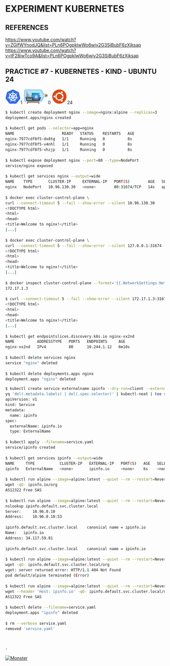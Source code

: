 # EXPERIMENT KUBERNETES

## REFERENCES

https://www.youtube.com/watch?v=ZGIfWYnodJQ&list=PLn6POgpklwWo6wiy2G3SjBubF6zXjksap  
https://www.youtube.com/watch?v=tF28iwTco9A&list=PLn6POgpklwWo6wiy2G3SjBubF6zXjksap

## PRACTICE #7 - KUBERNETES - KIND - UBUNTU 24

[![Kubernetes](img/kubernetes.webp "Kubernetes")](https://kubernetes.io)1
[![Kind](img/kind.webp "Kind")](https://kind.sigs.k8s.io)0
[![Ubuntu](img/ubuntu.webp "Ubuntu")](https://ubuntu.com)24

```bash
$ kubectl create deployment nginx --image=nginx:alpine --replicas=3
deployment.apps/nginx created

$ kubectl get pods --selector=app=nginx
NAME                     READY   STATUS    RESTARTS   AGE
nginx-7977cdf8f5-dx8tg   1/1     Running   0          8s
nginx-7977cdf8f5-v4nhl   1/1     Running   0          8s
nginx-7977cdf8f5-vhzjp   1/1     Running   0          8s

$ kubectl expose deployment nginx --port=80 --type=NodePort
service/nginx exposed

$ kubectl get services nginx --output=wide
NAME    TYPE       CLUSTER-IP     EXTERNAL-IP   PORT(S)        AGE   SELECTOR
nginx   NodePort   10.96.130.30   <none>        80:31674/TCP   14s   app=nginx

$ docker exec cluster-control-plane \
curl --connect-timeout 5 --fail --show-error --silent 10.96.130.30
<!DOCTYPE html>
<html>
<head>
<title>Welcome to nginx!</title>
|...|

$ docker exec cluster-control-plane \
curl --connect-timeout 5 --fail --show-error --silent 127.0.0.1:31674
<!DOCTYPE html>
<html>
<head>
<title>Welcome to nginx!</title>
|...|

$ docker inspect cluster-control-plane --format='{{.NetworkSettings.Networks.kind.IPAddress}}'
172.17.1.3

$ curl --connect-timeout 5 --fail --show-error --silent 172.17.1.3:31674
<!DOCTYPE html>
<html>
<head>
<title>Welcome to nginx!</title>
|...|

$ kubectl get endpointslices.discovery.k8s.io nginx-vx2nd
NAME          ADDRESSTYPE   PORTS   ENDPOINTS     AGE
nginx-vx2nd   IPv4          80      10.244.1.12   6m10s

$ kubectl delete services nginx
service "nginx" deleted

$ kubectl delete deployments.apps nginx
deployment.apps "nginx" deleted
```

```bash
$ kubectl create service externalname ipinfo --dry-run=client --external-name=ipinfo.io --output=yaml |
yq 'del(.metadata.labels) | del(.spec.selector)' | kubectl-neat | tee service.yaml
apiVersion: v1
kind: Service
metadata:
  name: ipinfo
spec:
  externalName: ipinfo.io
  type: ExternalName

$ kubectl apply --filename=service.yaml
service/ipinfo created

$ kubectl get services ipinfo --output=wide
NAME     TYPE           CLUSTER-IP   EXTERNAL-IP   PORT(S)   AGE   SELECTOR
ipinfo   ExternalName   <none>       ipinfo.io     <none>    6s    <none>

$ kubectl run alpine --image=alpine:latest --quiet --rm --restart=Never --stdin --tty -- \
wget -qO- ipinfo.io/org
AS12322 Free SAS

$ kubectl run alpine --image=alpine:latest --quiet --rm --restart=Never --stdin --tty -- \
nslookup ipinfo.default.svc.cluster.local
Server:		10.96.0.10
Address:	10.96.0.10:53

ipinfo.default.svc.cluster.local	canonical name = ipinfo.io
Name:	ipinfo.io
Address: 34.117.59.81

ipinfo.default.svc.cluster.local	canonical name = ipinfo.io

$ kubectl run alpine --image=alpine:latest --quiet --rm --restart=Never --stdin --tty -- \
wget -qO- ipinfo.default.svc.cluster.local/org
wget: server returned error: HTTP/1.1 404 Not Found
pod default/alpine terminated (Error)

$ kubectl run alpine --image=alpine:latest --quiet --rm --restart=Never --stdin --tty -- \
wget --header 'Host: ipinfo.io' -qO- ipinfo.default.svc.cluster.local/org | jq .org
AS12322 Free SAS

$ kubectl delete --filename=service.yaml
deployment.apps "ipinfo" deleted

$ rm --verbose service.yaml
removed 'service.yaml'
```

&nbsp;

`-`

[![Monster](https://avatars.githubusercontent.com/u/47848582?s=96&v=4 "Boo!")](../README.md)
